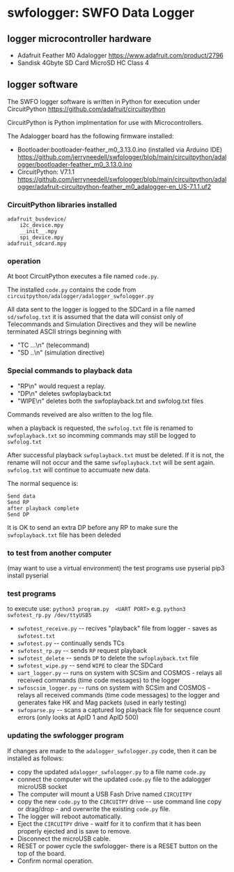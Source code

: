 # swfologger: SWFO Data Logger


## logger microcontroller hardware
* Adafruit Feather M0 Adalogger https://www.adafruit.com/product/2796
* Sandisk 4Gbyte SD Card MicroSD HC Class 4

## logger software
The SWFO logger software is written in Python for execution under CircuitPython https://github.com/adafruit/circuitpython

CircuitPython is Python implmentation for use with Microcontrollers.

The Adalogger board has the following firmware installed:

* Bootloader:bootloader-feather_m0_3.13.0.ino (installed via Arduino IDE)
https://github.com/jerryneedell/swfologger/blob/main/circuitpython/adalogger/bootloader-feather_m0_3.13.0.ino
* CircuitPython: V7.1.1
https://github.com/jerryneedell/swfologger/blob/main/circuitpython/adalogger/adafruit-circuitpython-feather_m0_adalogger-en_US-7.1.1.uf2

### CircuitPython libraries installed
```
adafruit_busdevice/
    i2c_device.mpy
    __init__.mpy
    spi_device.mpy
adafruit_sdcard.mpy
```
### operation
At boot CircuitPython executes a file named `code.py`.

The installed `code.py` contains the code from `circuitpython/adalogger/adalogger_swfologger.py`

All data sent to the logger is logged to the SDCard in a file named `sd/swfolog.txt` 
it is assumed that the data will consist only of Telecommands and Simulation Directives and they will be newline terminated ASCII strings beginning with

* "TC ...\n" (telecommand)
* "SD ..\n" (simulation directive)


### Special commands to playback data
* "RP\n" would request a replay.
* "DP\n" deletes swfoplayback.txt
* "WIPE\n" deletes both the swfoplayback.txt and swfolog.txt files

Commands reveived are also written to the log file.

when a playback is requested, the `swfolog.txt` file is renamed to `swfoplayback.txt` so incomming commands may still be logged to `swfolog.txt`

After successful playback `swfoplayback.txt` must be deleted.
If it is not, the rename will not occur and the same `swfoplayback.txt` will be sent again. `swfolog.txt` will continue to accumuate new data.


The normal sequence is:
```
Send data
Send RP
after playback complete
Send DP
```

It is OK to send an extra DP before any RP to make sure the `swfoplayback.txt` file has been deleded


### to test from another computer
(may want to use a virtual environment)
the test programs use pyserial
pip3 install pyserial

### test programs
to execute use: `python3 program.py  <UART PORT>`
e.g. `python3 swfotest_rp.py /dev/ttyUSB5`

* `swfotest_receive.py`  -- recives "playback" file from logger - saves as `swfotest.txt`
* `swfotest.py`  -- continually sends  TCs 
* `swfotest_rp.py` -- sends `RP` request playback
* `swfotest_delete` -- sends `DP` to delete the `swfoplayback.txt` file
* `swfotest_wipe.py` -- send `WIPE` to clear the SDCard
* `uart_logger.py` -- runs on system with SCSim and COSMOS -  relays all received commands (time code messages) to the logger
* `swfoscsim_logger.py` -- runs on system with SCSim and COSMOS - relays all received commands (time code messages) to the logger and generates fake HK and Mag packets (used in early testing)
* `swfoparse.py` -- scans a captured log playback file for sequence count errors (only looks at ApID 1 and ApID 500)

### updating the swfologger program
If changes are made to the `adalogger_swfologger.py` code, then it can be installed as follows:
* copy the updated `adalogger_swfologger.py` to a file name `code.py`
* connect the computer wit the updated `code.py` file to the adalogger microUSB socket
* The computer will mount a USB Fash Drive named `CIRCUITPY`
* copy the new `code.py` to the `CIRCUITPY` drive -- use command line copy or drag/drop - and overwrite the existing `code.py` file.
* The logger will reboot automatically. 
* Eject the `CIRCUITPY` drive - waitf for it to confirm that it has been properly ejected and is save to remove.
* Disconnect the microUSB cable.
* RESET or power cycle the swfologger- there is a RESET button on the top of the board.
* Confirm normal operation.

